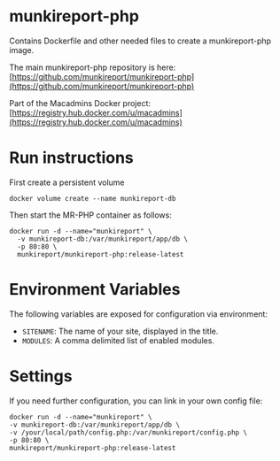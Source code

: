 munkireport-php
===============

Contains Dockerfile and other needed files to create a munkireport-php image.

The main munkireport-php repository is here: [https://github.com/munkireport/munkireport-php](https://github.com/munkireport/munkireport-php)

Part of the Macadmins Docker project: [https://registry.hub.docker.com/u/macadmins](https://registry.hub.docker.com/u/macadmins)

Run instructions
================

First create a persistent volume

```
docker volume create --name munkireport-db
```

Then start the MR-PHP container as follows:

```
docker run -d --name="munkireport" \
  -v munkireport-db:/var/munkireport/app/db \
  -p 80:80 \
  munkireport/munkireport-php:release-latest
```

Environment Variables
=====================

The following variables are exposed for configuration via environment:

- `SITENAME`: The name of your site, displayed in the title.
- `MODULES`: A comma delimited list of enabled modules.

Settings
========

If you need further configuration, you can link in your own config file:

```
docker run -d --name="munkireport" \
-v munkireport-db:/var/munkireport/app/db \
-v /your/local/path/config.php:/var/munkireport/config.php \
-p 80:80 \
munkireport/munkireport-php:release-latest
```
